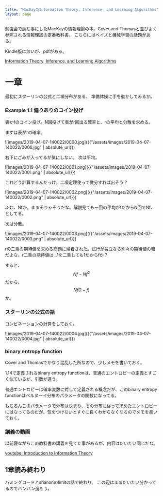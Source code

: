 ```yaml
---
title: "MacKayのInformation Theory, Inference, and Learning Algorithms"
layout: page	
---
```


勉強会で読む事にしたMacKayの情報理論の本。Cover and Thomasと並びよく参照される情報理論の定番教科書。
こちらにはベイズと機械学習の話題がある。

Kindle版は無いが、pdfがある。

[Information Theory, Inference, and Learning Algorithms](http://www.inference.org.uk/itprnn/book.html)



# 一章

最初にスターリンの公式と二項分布がある。
準備体操に手を動かしてみるか。

### Example 1.1 偏りありのコイン投げ

表かfのコイン投げ。N回投げて表がr回出る確率と、rの平均と分散を求める。

まずは表がrの確率。

![images/2019-04-07-140022/0000.jpg]({{"/assets/images/2019-04-07-140022/0000.jpg" | absolute_url}})

右下にごみが入ってるが気にしない。
次は平均。

![images/2019-04-07-140022/0001.png]({{"/assets/images/2019-04-07-140022/0001.png" | absolute_url}})

これどう計算するんだっけ。二項定理使って微分すれば出そう？

![images/2019-04-07-140022/0002.png]({{"/assets/images/2019-04-07-140022/0002.png" | absolute_url}})

ふむ、Nfか。まぁそりゃそうだな。解説見ても一回の平均がfだからN回でNf、としてる。

次は分散。

![images/2019-04-07-140022/0003.png]({{"/assets/images/2019-04-07-140022/0003.png" | absolute_url}})

rの二乗の期待値を求める問題に帰着された。試行が独立なら別々の期待値の和だよな。r二乗の期待値は...1を二乗しても1だからfか？

すると、$$Nf-Nf^2$$だから、$$Nf(1-f)$$か。

### スターリンの公式の話

コンビネーションの計算をしておく。

![images/2019-04-07-140022/0004.jpg]({{"/assets/images/2019-04-07-140022/0004.jpg" | absolute_url}})

### binary entropy function

Cover and Thomasでかなり混乱した所なので、少しメモを書いておく。

1.14で定義されるbinary entropy functionは、普通のエントロピーの定義とすごく似ているが、引数が違う。

普通エントロピーは確率変数に対して定義される概念だが、このbinary entropy functionはベルヌーイ分布のパラメータの関数になってる。

もちろんこのパラメータで分布は決まり、その分布に従って求めたエントロピーにはなってるのだが、気をつけないとすぐに良くわからなくなるのでメモを書いておく。

### 講義の動画

以前寝ながらこの教科書の講義を見てた事があるが、内容はだいたい同じだな。

[youtube: Introduction to Information
Theory](https://youtu.be/BCiZc0n6COY)

## 1章読み終わり

ハミングコードとshanonのlimitの話で終わり。
この辺はまぁだいたい分かってるのでバンバン進もう。

